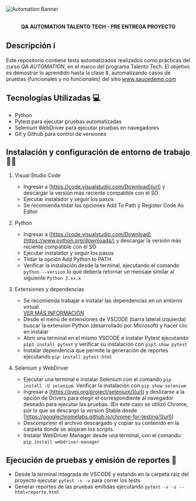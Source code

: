 ![Automation Banner](https://github.com/user-attachments/assets/bf62e3ec-20fd-4cc0-b565-7a69c67060c0)<br><br>
**<div align="center">QA AUTOMATION TALENTO TECH - PRE ENTREGA PROYECTO</div>**


## Descripción ℹ️

  Este repositorio contiene tests automatizados realizados como prácticas del curso *QA AUTOMATION*, en el marco del programa Talento Tech. 
  El objetivo es demostrar lo aprendido hasta la clase 8, automatizando casos de pruebas (funcionales y no funcionales) del sitio [www.saucedemo.com ](url)

## Tecnologías Utilizadas 💻

   
   + Python<br>  
   + Pytest para ejecutar pruebas automatizadas<br>  
   + Selenium WebDriver para ejecutar pruebas en navegadores<br>
   + Git y Github para control de versiones

## Instalación y configuración de entorno de trabajo 👨‍💻


1. Visual Studio Code

   + Ingresar a [https://code.visualstudio.com/Download](url) y descargar la versión más reciente compatible con el SO
   + Ejecutar instalador y seguir los pasos
   + Se recomienda tildar las opciones Add To Path y Register Code As Editor

2. Python

   + Ingresar a [https://code.visualstudio.com/Download](https://www.python.org/downloads/) y descargar la versión más reciente compatible con el SO
   + Ejecutar instalador y seguir los pasos
   + Tildar la opción Add Python to PATH
   + Verificar la instalación desde la terminal, ejecutando el comando `python --version` lo que deberia retornar un mensaje similar al siguiente `Python 3.xx.x`

3. Extensiones y dependencias
   
   + Se recomienda trabajar e instalar las dependencias en un entorno virtual. <br>[VER MÁS INFORMACIÓN](https://micro.recursospython.com/recursos/como-crear-un-entorno-virtual-venv.html)
   + Desde el menú de extensiones de VSCODE (barra lateral izquierda) buscar la extension Python (desarrollado por Microsoft) y hacer clic en instalar
   + Abrir una terminal en el mismo VSCODE e instalar Pytest ejecutando `pip3 install pytest` y verificar su instalación con `pip3 show pytest`
   + Instalar dependencia que permite la generación de reportes ejecutando `pip install pytest-html`

5. Selenium y WebDriver

   + Ejecutar una terminal e instalar Selenium con el comando `pip install -U selenium`. Verificar la instalación con `pip show selenium`
   + Ingresar a [https://pypi.org/project/selenium/](url) y deslizarse a la opción de Drivers para elegir el correspondiente al navegador deseado para ejecutar las
     pruebas. (En este caso se utilizó Chrome, por lo que se descargó la version Stable desde [https://googlechromelabs.github.io/chrome-for-testing/](url))
   + Descomprimir el archivo descargado y copiar su contenido en la carpeta donde se alojaran los scripts.
   + Instalar WebDriver Manager desde una terminal, con el comando: `pip install webdriver-manager`

## Ejecución de pruebas y emisión de reportes 📑


   + Desde la terminal integrada de VSCODE y estando en la carpeta raiz del proyecto ejecutar `pytest -s -v` para correr los tests
   + Generar reportes de las pruebas emitidas ejecutando `pytest -v -s --html=reporte.html`
     
   
  
   







